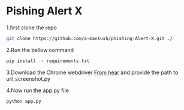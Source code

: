 # Pishing Alert X

1.first clone the repo

```bash
git clone https://github.com/a-mankush/phishing-Alert-X.git ./
```

2.Run the bellow command

```bash
pip install -r requirements.txt
```

3.Download the Chrome webdriver
<a href="https://googlechromelabs.github.io/chrome-for-testing/"> From hear</a> and provide the path to url_screenshot.py

4.Now run the app.py file

```bash
python app.py
```
